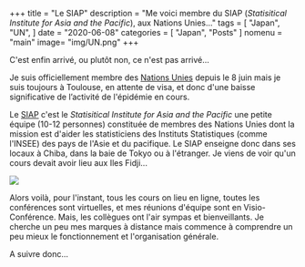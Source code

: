+++
title = "Le SIAP"
description = "Me voici membre du SIAP (*Statisitical Institute for Asia and the Pacific*), aux Nations Unies..."
tags = [
    "Japan",
    "UN",
]
date = "2020-06-08"
categories = [
    "Japan",
    "Posts"
]
nomenu = "main"
image= "img/UN.png"
+++



C'est enfin arrivé, ou plutôt non, ce n'est pas arrivé...

Je suis officiellement membre des [Nations Unies](https://www.un.org/fr/about-un/index.html) depuis le 8 juin mais je suis toujours à Toulouse, en attente de visa,  et donc d'une baisse significative de l’activité de l'épidémie en cours. 

Le [SIAP](http://www.unsiap.or.jp/) c'est le *Statisitical Institute for Asia and the Pacific* une petite équipe (10-12 personnes) constituée de membres des Nations Unies dont la mission est d'aider les statisticiens des Instituts Statistiques (comme l'INSEE) des pays de l'Asie et du pacifique. Le SIAP enseigne donc dans ses locaux à Chiba, dans la baie de Tokyo ou à l'étranger. Je viens de voir qu'un cours devait avoir lieu aux Iles Fidji...

![](/img/SIAP-LogoSmall.jpg)

Alors voilà, pour l'instant, tous les cours on lieu en ligne, toutes les conférences sont virtuelles, et mes réunions d'équipe sont en Visio-Conférence. Mais, les collègues ont l'air sympas et bienveillants. Je cherche un peu mes marques à distance mais commence à comprendre un peu mieux le fonctionnement et l'organisation générale. 

A suivre donc...




